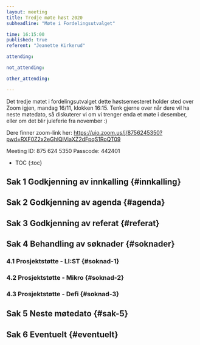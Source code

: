 ```yaml
---
layout: meeting
title: Tredje møte høst 2020
subheadline: "Møte i Fordelingsutvalget"

time: 16:15:00
published: true
referent: "Jeanette Kirkerud"

attending:

not_attending:

other_attending:

---
```


Det tredje møtet i fordelingsutvalget dette høstsemesteret holder sted over Zoom igjen, mandag 16/11, klokken 16:15.
Tenk gjerne over når dere vil ha neste møtedato, så diskuterer vi om vi trenger enda et møte i desember, 
eller om det blir juleferie fra november :) 

Dere finner zoom-link her:
https://uio.zoom.us/j/8756245350?pwd=RXF0Z2x2eGhlQlViaXZ2dFpqS1RoQT09

Meeting ID: 875 624 5350
Passcode: 442401


* TOC
{:toc}

## Sak 1 Godkjenning av innkalling {#innkalling}

## Sak 2 Godkjenning av agenda {#agenda}

## Sak 3 Godkjenning av referat {#referat}

## Sak 4 Behandling av søknader {#soknader}

### 4.1 Prosjektstøtte - LI:ST {#soknad-1}

### 4.2 Prosjektstøtte - Mikro {#soknad-2}

### 4.3 Prosjektstøtte - Defi {#soknad-3}

## Sak 5 Neste møtedato {#sak-5}

## Sak 6 Eventuelt {#eventuelt}
